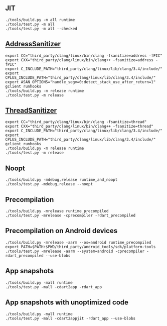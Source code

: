 ## JIT

```
./tools/build.py -m all runtime
./tools/test.py -m all
./tools/test.py -m all --checked
```

## [AddressSanitizer](https://github.com/google/sanitizers/wiki/AddressSanitizer)

```
export CC="third_party/clang/linux/bin/clang -fsanitize=address -fPIC"
export CXX="third_party/clang/linux/bin/clang++ -fsanitize=address -fPIC"
export C_INCLUDE_PATH="third_party/clang/linux/lib/clang/3.4/include/"
export CPLUS_INCLUDE_PATH="third_party/clang/linux/lib/clang/3.4/include/"
export ASAN_OPTIONS="handle_segv=0:detect_stack_use_after_return=1"
gclient runhooks
./tools/build.py -m release runtime
./tools/test.py -m release
```

## [ThreadSanitizer](https://github.com/google/sanitizers/wiki/ThreadSanitizerCppManual)

```
export CC="third_party/clang/linux/bin/clang -fsanitize=thread"
export CXX="third_party/clang/linux/bin/clang++ -fsanitize=thread"
export C_INCLUDE_PATH="third_party/clang/linux/lib/clang/3.4/include/"
export CPLUS_INCLUDE_PATH="third_party/clang/linux/lib/clang/3.4/include/"
gclient runhooks
./tools/build.py -m release runtime
./tools/test.py -m release
```

## Noopt

```
./tools/build.py -mdebug,release runtime_and_noopt
./tools/test.py -mdebug,release --noopt
```

## Precompilation

```
./tools/build.py -mrelease runtime_precompiled
./tools/test.py -mrelease -cprecompiler -rdart_precompiled
```

## Precompilation on Android devices
```
./tools/build.py -mrelease -aarm --os=android runtime_precompiled
export PATH=$PATH:$PWD/third_party/android_tools/sdk/platform-tools
./tools/test.py -mrelease -aarm --system=android -cprecompiler -rdart_precompiled --use-blobs
```

## App snapshots

```
./tools/build.py -mall runtime
./tools/test.py -mall -cdart2app -rdart_app
```

## App snapshots with unoptimized code

```
./tools/build.py -mall runtime
./tools/test.py -mall -cdart2appjit -rdart_app --use-blobs
```